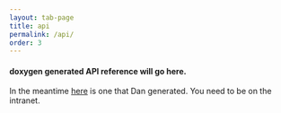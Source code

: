 ```yaml
---
layout: tab-page
title: api
permalink: /api/
order: 3
---
```


#### doxygen generated API reference will go here.

In the meantime [here](http://phab.mcneel.com/docs/rhino/6/rhinocommon/) is one that Dan generated.  You need to be on the intranet.
